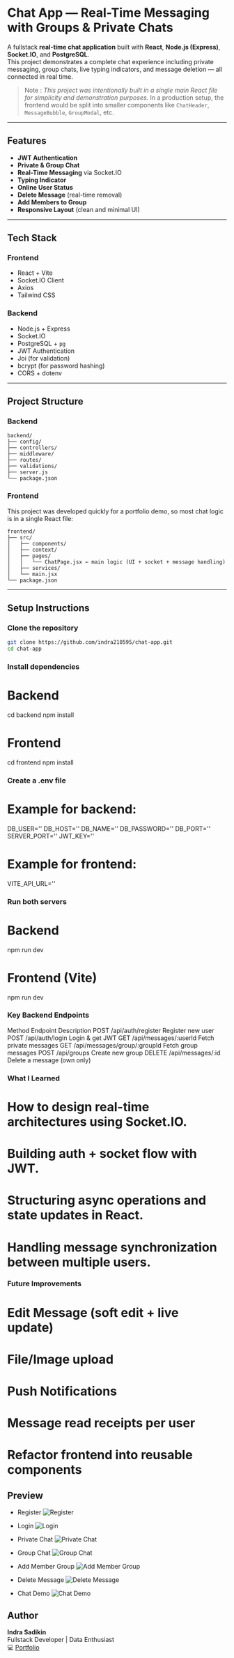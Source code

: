 # Chat App — Real-Time Messaging with Groups & Private Chats

A fullstack **real-time chat application** built with **React**, **Node.js (Express)**, **Socket.IO**, and **PostgreSQL**.  
This project demonstrates a complete chat experience including private messaging, group chats, live typing indicators, and message deletion — all connected in real time.  

> Note : *This project was intentionally built in a single main React file for simplicity and demonstration purposes.*
> In a production setup, the frontend would be split into smaller components like `ChatHeader`, `MessageBubble`, `GroupModal`, etc.

---

## Features

- **JWT Authentication**
- **Private & Group Chat**
- **Real-Time Messaging** via Socket.IO
- **Typing Indicator**
- **Online User Status**
- **Delete Message** (real-time removal)
- **Add Members to Group**
- **Responsive Layout** (clean and minimal UI)

---

## Tech Stack

### Frontend
- React + Vite
- Socket.IO Client
- Axios
- Tailwind CSS

### Backend
- Node.js + Express
- Socket.IO
- PostgreSQL + `pg`
- JWT Authentication
- Joi (for validation)
- bcrypt (for password hashing)
- CORS + dotenv

---

## Project Structure
### Backend
```
backend/
├── config/
├── controllers/
├── middleware/
├── routes/
├── validations/
├── server.js
└── package.json
```
### Frontend
This project was developed quickly for a portfolio demo, so most chat logic is in a single React file:
```
frontend/
├── src/
│   ├── components/
│   ├── context/
│   ├── pages/
│   │   └── ChatPage.jsx ← main logic (UI + socket + message handling)
│   ├── services/
│   └── main.jsx
└── package.json
```
---
## Setup Instructions

### Clone the repository
```bash
git clone https://github.com/indra210595/chat-app.git
cd chat-app
```

### Install dependencies

# Backend
cd backend
npm install

# Frontend
cd frontend
npm install

### Create a .env file
# Example for backend:

DB_USER=''
DB_HOST=''
DB_NAME=''
DB_PASSWORD=''
DB_PORT=''
SERVER_PORT=''
JWT_KEY=''

# Example for frontend:
VITE_API_URL=''

### Run both servers
# Backend
npm run dev

# Frontend (Vite)
npm run dev

### Key Backend Endpoints
Method	Endpoint	                    Description
POST	/api/auth/register	            Register new user
POST	/api/auth/login	                Login & get JWT
GET	    /api/messages/:userId	        Fetch private messages
GET	    /api/messages/group/:groupId	Fetch group messages
POST	/api/groups	                    Create new group
DELETE	/api/messages/:id	            Delete a message (own only)

### What I Learned

# How to design real-time architectures using Socket.IO.
# Building auth + socket flow with JWT.
# Structuring async operations and state updates in React.
# Handling message synchronization between multiple users.

### Future Improvements

# Edit Message (soft edit + live update)
# File/Image upload
# Push Notifications
# Message read receipts per user
# Refactor frontend into reusable components

## Preview
- Register
![Register](./assets/Register.png)

- Login
![Login](./assets/Login.png)

- Private Chat
![Private Chat](./assets/PrivateChat.png)

- Group Chat
![Group Chat](./assets/GroupChat.png)

- Add Member Group
![Add Member Group](./assets/AddMember.png)

- Delete Message
![Delete Message](./assets/DeleteMessage.png)

- Chat Demo
![Chat Demo](./assets/ChatDemo.gif)

## Author
**Indra Sadikin**  
Fullstack Developer | Data Enthusiast  
💻 [Portfolio](https://github.com/indra210595)